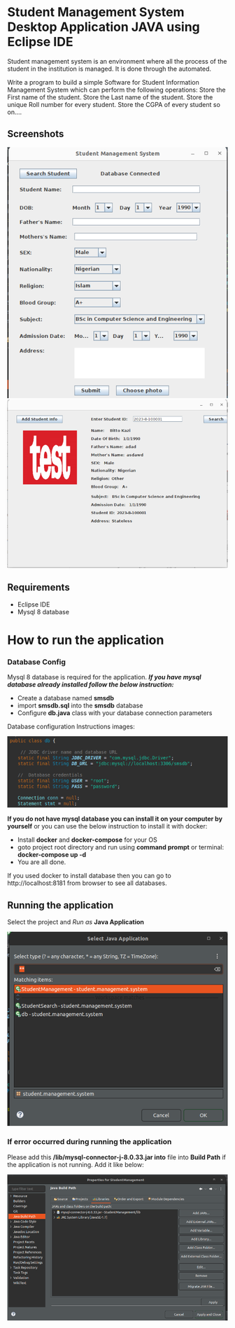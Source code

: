 # Student Management System Desktop Application JAVA using Eclipse IDE

Student management system is an environment where all the process of the student in the institution is managed. It is done through the automated.

Write a program to build a simple Software for Student Information Management System which can perform the following operations:
Store the First name of the student.
Store the Last name of the student.
Store the unique Roll number for every student.
Store the CGPA of every student so on....

## Screenshots

![](screenshots/sample2.png)
![](screenshots/sample1.png)

## Requirements

- Eclipse IDE
- Mysql 8 database

# How to run the application

### Database Config

Mysql 8 database is required for the application.
**_If you have mysql database already installed follow the below instruction:_**

- Create a database named **smsdb**
- import **smsdb.sql** into the **smsdb** database
- Configure **db.java** class with your database connection parameters

Database configuration Instructions images:

![](screenshots/db.png)

**If you do not have mysql database you can install it on your computer by yourself** or you can use the below instruction to install it with docker:

- Install **docker** and **docker-compose** for your OS
- goto project root directory and run using **command prompt** or terminal: **docker-compose up -d**
- You are all done.

If you used docker to install database then you can go to http://localhost:8181 from browser to see all databases.

## Running the application

Select the project and _Run as_ **Java Application**

![](screenshots/run.png)

### If error occurred during running the application

Please add this **/lib/mysql-connector-j-8.0.33.jar into** file into **Build Path** if the application is not running. Add it like below:

![](screenshots/build-path.png)
